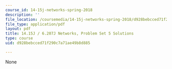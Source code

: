 ```yaml
---
course_id: 14-15j-networks-spring-2018
description: ''
file_location: /coursemedia/14-15j-networks-spring-2018/d928bebcced71f290c7a71ae49b8d885_MIT14_15JS18_sol5.pdf
file_type: application/pdf
layout: pdf
title: 14.15J / 6.207J Networks, Problem Set 5 Solutions
type: course
uid: d928bebcced71f290c7a71ae49b8d885

---
```

None